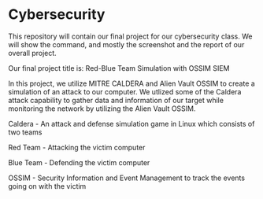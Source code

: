 # Cybersecurity
This repository will contain our final project for our cybersecurity class. We will show the command, and mostly the screenshot and the report of our overall project.


Our final project title is: Red-Blue Team Simulation with OSSIM SIEM


In this project, we utilize MITRE CALDERA and Alien Vault OSSIM to create a simulation of an attack to our computer. We utlized some of the Caldera attack capability to gather data and information of our target while monitoring the network by utilizing the Alien Vault OSSIM. 

Caldera - An attack and defense simulation game in Linux which consists of two teams

Red Team - Attacking the victim computer

Blue Team - Defending the victim computer


OSSIM - Security Information and Event Management to track the events going on with the victim

